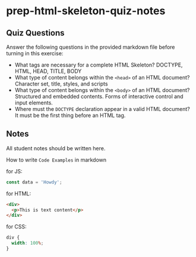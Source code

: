 # prep-html-skeleton-quiz-notes

## Quiz Questions

Answer the following questions in the provided markdown file before turning in this exercise:

- What tags are necessary for a complete HTML Skeleton?
  DOCTYPE, HTML, HEAD, TITLE, BODY
- What type of content belongs within the `<head>` of an HTML document?
  Character set, title, styles, and scripts
- What type of content belongs within the `<body>` of an HTML document?
  Structured and embedded contents. Forms of interactive control and input elements.
- Where must the `DOCTYPE` declaration appear in a valid HTML document?
  It must be the first thing before an HTML tag.

## Notes

All student notes should be written here.

How to write `Code Examples` in markdown

for JS:

```javascript
const data = 'Howdy';
```

for HTML:

```html
<div>
  <p>This is text content</p>
</div>
```

for CSS:

```css
div {
  width: 100%;
}
```
